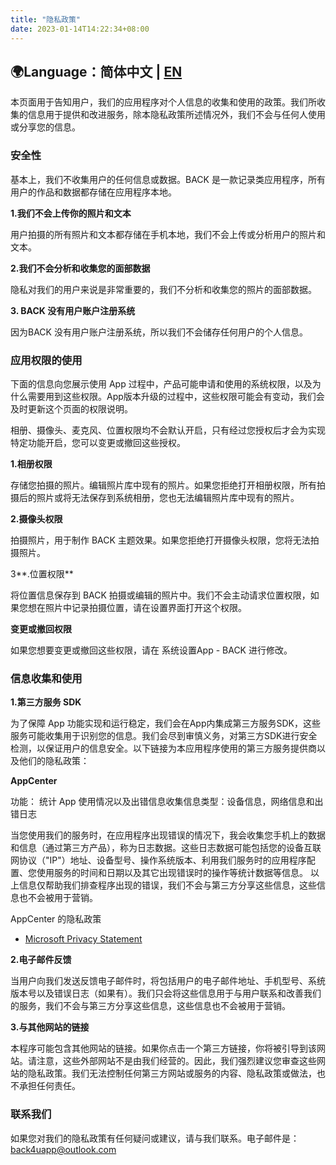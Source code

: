 ```yaml
---
title: "隐私政策"
date: 2023-01-14T14:22:34+08:00
---
```


## 🌍Language：简体中文 | [EN](http://localhost:1313/back4u/pages/trems/privacy-policy-en/)

本页面用于告知用户，我们的应用程序对个人信息的收集和使用的政策。我们所收集的信息用于提供和改进服务，除本隐私政策所述情况外，我们不会与任何人使用或分享您的信息。

### 安全性

基本上，我们不收集用户的任何信息或数据。BACK 是一款记录类应用程序，所有用户的作品和数据都存储在应用程序本地。

**1.我们不会上传你的照片和文本**

用户拍摄的所有照片和文本都存储在手机本地，我们不会上传或分析用户的照片和文本。

**2.我们不会分析和收集您的面部数据**

隐私对我们的用户来说是非常重要的，我们不分析和收集您的照片的面部数据。

**3. BACK 没有用户账户注册系统**

因为BACK 没有用户账户注册系统，所以我们不会储存任何用户的个人信息。

### 应用权限的使用

下面的信息向您展示使用 App 过程中，产品可能申请和使用的系统权限，以及为什么需要用到这些权限。App版本升级的过程中，这些权限可能会有变动，我们会及时更新这个页面的权限说明。

相册、摄像头、麦克风、位置权限均不会默认开启，只有经过您授权后才会为实现特定功能开启，您可以变更或撤回这些授权。

**1.相册权限**

存储您拍摄的照片。编辑照片库中现有的照片。如果您拒绝打开相册权限，所有拍摄后的照片或将无法保存到系统相册，您也无法编辑照片库中现有的照片。

**2.摄像头权限**

拍摄照片，用于制作 BACK 主题效果。如果您拒绝打开摄像头权限，您将无法拍摄照片。

3**.位置权限**

将位置信息保存到 BACK 拍摄或编辑的照片中。我们不会主动请求位置权限，如果您想在照片中记录拍摄位置，请在设置界面打开这个权限。

**变更或撤回权限**

如果您想要变更或撤回这些权限，请在 系统设置App - BACK 进行修改。

### 信息收集和使用

**1.第三方服务 SDK**

为了保障 App 功能实现和运行稳定，我们会在App内集成第三方服务SDK，这些服务可能收集用于识别您的信息。我们会尽到审慎义务，对第三方SDK进行安全检测，以保证用户的信息安全。以下链接为本应用程序使用的第三方服务提供商以及他们的隐私政策：

**AppCenter**

功能： 统计 App 使用情况以及出错信息收集信息类型：设备信息，网络信息和出错日志

当您使用我们的服务时，在应用程序出现错误的情况下，我会收集您手机上的数据和信息（通过第三方产品），称为日志数据。这些日志数据可能包括您的设备互联网协议（"IP"）地址、设备型号、操作系统版本、利用我们服务时的应用程序配置、您使用服务的时间和日期以及其它出现错误时的操作等统计数据等信息。 以上信息仅帮助我们排查程序出现的错误，我们不会与第三方分享这些信息，这些信息也不会被用于营销。

AppCenter 的隐私政策

- [Microsoft Privacy Statement](https://privacy.microsoft.com/en-us/privacystatement)

**2.电子邮件反馈**

当用户向我们发送反馈电子邮件时，将包括用户的电子邮件地址、手机型号、系统版本号以及错误日志（如果有）。我们只会将这些信息用于与用户联系和改善我们的服务，我们不会与第三方分享这些信息，这些信息也不会被用于营销。

**3.与其他网站的链接**

本程序可能包含其他网站的链接。如果你点击一个第三方链接，你将被引导到该网站。请注意，这些外部网站不是由我们经营的。因此，我们强烈建议您审查这些网站的隐私政策。我们无法控制任何第三方网站或服务的内容、隐私政策或做法，也不承担任何责任。

### 联系我们

如果您对我们的隐私政策有任何疑问或建议，请与我们联系。电子邮件是：back4uapp@outlook.com
